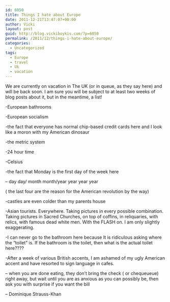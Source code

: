 ```yaml
---
id: 6050
title: Things I hate about Europe
date: 2011-12-21T13:47:07+00:00
author: Vicki
layout: post
guid: http://blog.vickiboykis.com/?p=6050
permalink: /2011/12/things-i-hate-about-europe/
categories:
  - Uncategorized
tags:
  - Europe
  - travel
  - Uk
  - vacation
---
```

We are currently on vacation in The UK (or in queue, as they say here) and will be back soon. I am sure you will be subject to at least two weeks of blog posts about it, but in the meantime, a list!

-European bathrooms
  
-European socialism
  
-the fact that everyone has normal chip-based credit cards here and I look like a moron with my American dinosaur
  
-the metric system
  
-24 hour time
  
-Celsius
  
-the fact that Monday is the first day of the week here
  
&#8211; day day/ month month/year year year year
  
( the last four are the reason for the American revolution by the way)
  
-castles are even colder than my parents house
  
-Asian tourists. Everywhere. Taking pictures in every possible combination. Taking pictures in Sacred Churches, on top of coffins, in reliquaries, with relics, with famous dead white men. With the FLASH on. I am only slightly exaggerating.
  
-I can never go to the bathroom here because It is ridiculous asking where the &#8220;toilet&#8221; is. If the bathroom is the toilet, then what is the actual toilet here????
  
-After a week of various British accents, I am ashamed of my ugly American accent and have resorted to sign language in cafes.
  
&#8211; when you are done eating, they don&#8217;t bring the check ( or chequeueue) right away, but wait until you are as anxious as you can possibly be, then ask you with surprise if you want the bill
  
&#8211; Dominique Strauss-Khan